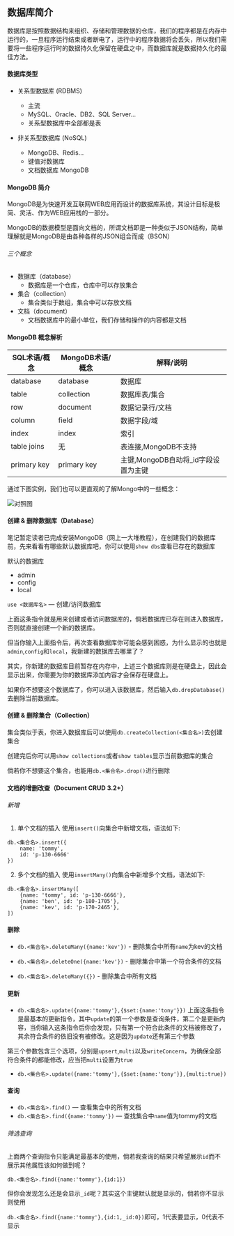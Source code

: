 ## 数据库简介
数据库是按照数据结构来组织、存储和管理数据的仓库，我们的程序都是在内存中运行的，一旦程序运行结束或者断电了，运行中的程序数据将会丢失，所以我们需要将一些程序运行时的数据持久化保留在硬盘之中，而数据库就是数据持久化的最佳方法。

#### 数据库类型
- 关系型数据库 (RDBMS)
	- 主流
	- MySQL、Oracle、DB2、SQL Server...
	- 关系型数据库中全部都是表

- 非关系型数据库 (NoSQL)
	- MongoDB、Redis...
	- 键值对数据库
	- 文档数据库 MongoDB


#### MongoDB 简介
MongoDB是为快速开发互联网WEB应用而设计的数据库系统，其设计目标是极简、灵活、作为WEB应用栈的一部分。

MongoDB的数据模型是面向文档的，所谓文档即是一种类似于JSON结构，简单理解就是MongoDB是由各种各样的JSON组合而成（BSON）

###### 三个概念
- 数据库（database）
	- 数据库是一个仓库，仓库中可以存放集合
- 集合（collection）
	- 集合类似于数组，集合中可以存放文档
- 文档（document）
	- 文档数据库中的最小单位，我们存储和操作的内容都是文档


#### MongoDB 概念解析
| SQL术语/概念 | MongoDB术语/概念 | 解释/说明 |
| ---- | ---- | ---- |
| database | database | 数据库 |
| table | collection | 数据库表/集合 |
| row | document | 数据记录行/文档 |
| column | field | 数据字段/域 |
| index | index | 索引 |
| table joins | 无 | 表连接,MongoDB不支持 |
| primary key | primary key | 主键,MongoDB自动将_id字段设置为主键 |

通过下图实例，我们也可以更直观的了解Mongo中的一些概念：

![对照图](https://www.runoob.com/wp-content/uploads/2013/10/Figure-1-Mapping-Table-to-Collection-1.png)

#### 创建 & 删除数据库（Database）
笔记暂定读者已完成安装MongoDB（网上一大堆教程），在创建我们的数据库前，先来看看有哪些默认数据库吧，你可以使用`show dbs`查看已存在的数据库

默认的数据库
- admin
- config
- local

`use <数据库名>` — 创建/访问数据库

上面这条指令就是用来创建或者访问数据库的，倘若数据库已存在则进入数据库，否则就直接创建一个新的数据库。

但当你输入上面指令后，再次查看数据库你可能会感到困惑，为什么显示的也就是`admin`,`config`和`local`，我新建的数据库去哪里了？

其实，你新建的数据库目前暂存在内存中，上述三个数据库则是在硬盘上，因此会显示出来，你需要为你的数据库添加内容才会保存在硬盘上。

如果你不想要这个数据库了，你可以进入该数据库，然后输入`db.dropDatabase()`去删除当前数据库。

#### 创建 & 删除集合（Collection）
集合类似于表，你进入数据库后可以使用`db.createCollection(<集合名>)`去创建集合

创建完后你可以用`show collections`或者`show tables`显示当前数据库的集合

倘若你不想要这个集合，也能用`db.<集合名>.drop()`进行删除

#### 文档的增删改查（Document CRUD 3.2+）
###### 新增
1. 单个文档的插入
使用`insert()`向集合中新增文档，语法如下:
```mongodb
db.<集合名>.insert({
	name: 'tommy',
	id: 'p-130-6666'
})
```

2. 多个文档的插入
使用`insertMany()`向集合中新增多个文档，语法如下:
```
db.<集合名>.insertMany([
	{name: 'tommy', id: 'p-130-6666'},
	{name: 'ben', id: 'p-180-1705'},
	{name: 'kev', id: 'p-170-2465'},
])
```

#### 删除
- `db.<集合名>.deleteMany({name:'kev'})` - 删除集合中所有`name`为kev的文档

- `db.<集合名>.deleteOne({name:'kev'})` - 删除集合中第一个符合条件的文档
- `db.<集合名>.deleteMany({})` - 删除集合中所有文档
#### 更新
- `db.<集合名>.update({name:'tommy'},{$set:{name:'tony'}})`
上面这条指令是最基本的更新指令，其中`update`的第一个参数是查询条件，第二个是更新内容，当你输入这条指令后你会发现，只有第一个符合此条件的文档被修改了，其余符合条件的依旧没有被修改。这是因为`update`还有第三个参数

第三个参数包含三个选项，分别是`upsert`,`multi`以及`writeConcern`，为确保全部符合条件的都能修改，应当把`multi`设置为`true`

- `db.<集合名>.update({name:'tommy'},{$set:{name:'tony'}},{multi:true})`
#### 查询
- `db.<集合名>.find()` — 查看集合中的所有文档
- `db.<集合名>.find({name:'tommy'})` — 查找集合中`name`值为tommy的文档

###### 筛选查询
上面两个查询指令只能满足最基本的使用，倘若我查询的结果只希望展示`id`而不展示其他属性该如何做到呢？

`db.<集合名>.find({name:'tommy'},{id:1})`

但你会发现怎么还是会显示`_id`呢？其实这个主键默认就是显示的，倘若你不显示则使用

`db.<集合名>.find({name:'tommy'},{id:1,_id:0})`即可，1代表要显示，0代表不显示
